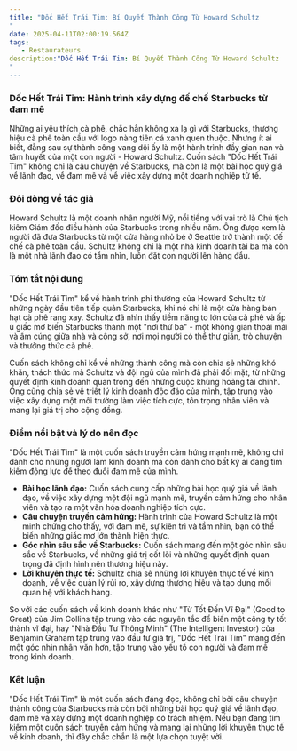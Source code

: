 ```yaml
---
title: "Dốc Hết Trái Tim: Bí Quyết Thành Công Từ Howard Schultz
"
date: 2025-04-11T02:00:19.564Z
tags:
   - Restaurateurs
description:"Dốc Hết Trái Tim: Bí Quyết Thành Công Từ Howard Schultz
"
---
```


### Dốc Hết Trái Tim: Hành trình xây dựng đế chế Starbucks từ đam mê

Những ai yêu thích cà phê, chắc hẳn không xa lạ gì với Starbucks, thương hiệu cà phê toàn cầu với logo nàng tiên cá xanh quen thuộc. Nhưng ít ai biết, đằng sau sự thành công vang dội ấy là một hành trình đầy gian nan và tâm huyết của một con người - Howard Schultz. Cuốn sách "Dốc Hết Trái Tim" không chỉ là câu chuyện về Starbucks, mà còn là một bài học quý giá về lãnh đạo, về đam mê và về việc xây dựng một doanh nghiệp tử tế.

### Đôi dòng về tác giả

Howard Schultz là một doanh nhân người Mỹ, nổi tiếng với vai trò là Chủ tịch kiêm Giám đốc điều hành của Starbucks trong nhiều năm. Ông được xem là người đã đưa Starbucks từ một cửa hàng nhỏ bé ở Seattle trở thành một đế chế cà phê toàn cầu. Schultz không chỉ là một nhà kinh doanh tài ba mà còn là một nhà lãnh đạo có tầm nhìn, luôn đặt con người lên hàng đầu.

### Tóm tắt nội dung

"Dốc Hết Trái Tim" kể về hành trình phi thường của Howard Schultz từ những ngày đầu tiên tiếp quản Starbucks, khi nó chỉ là một cửa hàng bán hạt cà phê rang xay. Schultz đã nhìn thấy tiềm năng to lớn của cà phê và ấp ủ giấc mơ biến Starbucks thành một "nơi thứ ba" - một không gian thoải mái và ấm cúng giữa nhà và công sở, nơi mọi người có thể thư giãn, trò chuyện và thưởng thức cà phê.

Cuốn sách không chỉ kể về những thành công mà còn chia sẻ những khó khăn, thách thức mà Schultz và đội ngũ của mình đã phải đối mặt, từ những quyết định kinh doanh quan trọng đến những cuộc khủng hoảng tài chính. Ông cũng chia sẻ về triết lý kinh doanh độc đáo của mình, tập trung vào việc xây dựng một môi trường làm việc tích cực, tôn trọng nhân viên và mang lại giá trị cho cộng đồng.

### Điểm nổi bật và lý do nên đọc

"Dốc Hết Trái Tim" là một cuốn sách truyền cảm hứng mạnh mẽ, không chỉ dành cho những người làm kinh doanh mà còn dành cho bất kỳ ai đang tìm kiếm động lực để theo đuổi đam mê của mình.

*   **Bài học lãnh đạo:** Cuốn sách cung cấp những bài học quý giá về lãnh đạo, về việc xây dựng một đội ngũ mạnh mẽ, truyền cảm hứng cho nhân viên và tạo ra một văn hóa doanh nghiệp tích cực.
*   **Câu chuyện truyền cảm hứng:** Hành trình của Howard Schultz là một minh chứng cho thấy, với đam mê, sự kiên trì và tầm nhìn, bạn có thể biến những giấc mơ lớn thành hiện thực.
*   **Góc nhìn sâu sắc về Starbucks:** Cuốn sách mang đến một góc nhìn sâu sắc về Starbucks, về những giá trị cốt lõi và những quyết định quan trọng đã định hình nên thương hiệu này.
*   **Lời khuyên thực tế:** Schultz chia sẻ những lời khuyên thực tế về kinh doanh, về việc quản lý rủi ro, xây dựng thương hiệu và tạo dựng mối quan hệ với khách hàng.

So với các cuốn sách về kinh doanh khác như "Từ Tốt Đến Vĩ Đại" (Good to Great) của Jim Collins tập trung vào các nguyên tắc để biến một công ty tốt thành vĩ đại, hay "Nhà Đầu Tư Thông Minh" (The Intelligent Investor) của Benjamin Graham tập trung vào đầu tư giá trị, "Dốc Hết Trái Tim" mang đến một góc nhìn nhân văn hơn, tập trung vào yếu tố con người và đam mê trong kinh doanh.

### Kết luận

"Dốc Hết Trái Tim" là một cuốn sách đáng đọc, không chỉ bởi câu chuyện thành công của Starbucks mà còn bởi những bài học quý giá về lãnh đạo, đam mê và xây dựng một doanh nghiệp có trách nhiệm. Nếu bạn đang tìm kiếm một cuốn sách truyền cảm hứng và mang lại những lời khuyên thực tế về kinh doanh, thì đây chắc chắn là một lựa chọn tuyệt vời.
